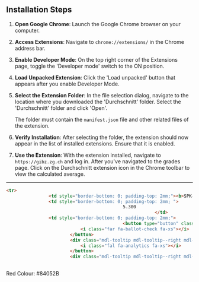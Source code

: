 ## Installation Steps

1. **Open Google Chrome**: Launch the Google Chrome browser on your computer.

2. **Access Extensions**: Navigate to `chrome://extensions/` in the Chrome address bar.

3. **Enable Developer Mode**: On the top right corner of the Extensions page, toggle the 'Developer mode' switch to the ON position.

4. **Load Unpacked Extension**: Click the 'Load unpacked' button that appears after you enable Developer Mode.

5. **Select the Extension Folder**: In the file selection dialog, navigate to the location where you downloaded the 'Durchschnitt' folder. Select the 'Durchschnitt' folder and click 'Open'.

   The folder must contain the `manifest.json` file and other related files of the extension.

6. **Verify Installation**: After selecting the folder, the extension should now appear in the list of installed extensions. Ensure that it is enabled.

7. **Use the Extension**: With the extension installed, navigate to `https://gibz.zg.ch` and log in. After you've navigated to the grades page. Click on the Durchschnitt extension icon in the Chrome toolbar to view the calculated average.

---

```html
<tr>
                <td style="border-bottom: 0; padding-top: 2mm;"><b>SPK-INFA2b-HAJE</b><br>Sprache und Kommunikation</td>
                <td style="border-bottom: 0; padding-top: 2mm; ">
                                            5.300
                                                        </td>
                <td style="border-bottom: 0; padding-top: 2mm;">
                                            <button type="button" class="mdl-button mdl-js-button mdl-button--icon mdl-button--icon-small mdl-button--colored" href="#!" onclick="toggle_notendetails(0, 8);" id="einzelpr_btn_0_8" data-upgraded=",MaterialButton" tabindex="0">
                            <i class="far fa-ballot-check fa-xs"></i>
                        </button>
                        <div class="mdl-tooltip mdl-tooltip--right mdl-tooltip--line-wrap mdl-tooltip--large mdl-tooltip--l-width" for="einzelpr_btn_0_8" id="mdl_tooltip_einzelpr_btn_0_8" data-upgraded=",MaterialTooltip" style="top: 512.219px; margin-top: -23px; left: 1065.88px;">Einzelprüfungen anzeigen</div>                        <button type="button" class="mdl-button mdl-js-button mdl-button--icon mdl-button--icon-small mdl-button--colored" onclick="show_notenverlauf(0, 8);" id="notenverlauf_btn_0_8" data-upgraded=",MaterialButton" tabindex="0">
                            <i class="fal fa-analytics fa-xs"></i>
                        </button>
                        <div class="mdl-tooltip mdl-tooltip--right mdl-tooltip--line-wrap mdl-tooltip--large mdl-tooltip--l-width" for="notenverlauf_btn_0_8" id="mdl_tooltip_notenverlauf_btn_0_8" data-upgraded=",MaterialTooltip" style="top: 512.219px; margin-top: -23px; left: 1097.34px;">Notenverlauf anzeigen</div>                                    </td><td style="border-bottom: 0; padding-top: 2mm;">
                                                                        ja                                                          </tr>
```

Red Colour: #84052B